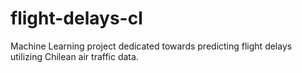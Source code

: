 # flight-delays-cl

Machine Learning project dedicated towards predicting flight delays utilizing Chilean air traffic data.
